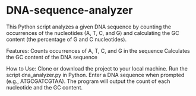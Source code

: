 # DNA-sequence-analyzer
This Python script analyzes a given DNA sequence by counting the occurrences of the nucleotides (A, T, C, and G) and calculating the GC content (the percentage of G and C nucleotides).

Features:
  Counts occurrences of A, T, C, and G in the sequence
  Calculates the GC content of the DNA sequence

How to Use:
  Clone or download the project to your local machine.
  Run the script dna_analyzer.py in Python.
  Enter a DNA sequence when prompted (e.g., ATGCGATCGTAA).
  The program will output the count of each nucleotide and the GC content.
